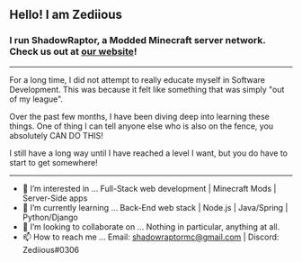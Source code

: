 ## Hello! I am Zediious

### I run ShadowRaptor, a Modded Minecraft server network. Check us out at [our website](https://www.shadowraptornetwork.com/)!

<hr>

For a long time, I did not attempt to really educate myself in Software Development. This was because it felt like something that was simply "out of my league".

Over the past few months, I have been diving deep into learning these things. One of thing I can tell anyone else who is also on the fence, you absolutely CAN DO THIS!

I still have a long way until I have reached a level I want, but you do have to start to get somewhere!

<hr>

- 👀 I’m interested in ... Full-Stack web development | Minecraft Mods | Server-Side apps
- 🌱 I’m currently learning ... Back-End web stack | Node.js | Java/Spring | Python/Django
- 💞️ I’m looking to collaborate on ... Nothing in particular, anything at all.
- 📫 How to reach me ... Email: shadowraptormc@gmail.com | Discord: Zediious#0306
